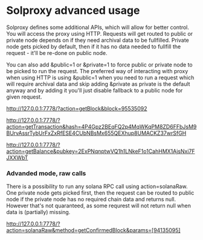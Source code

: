 # Solproxy advanced usage

Solproxy defines some additional APIs, which will allow for better control. You will access the proxy using HTTP. Requests will get routed to public or private node depends on if they need archival data to be fullfilled. Private node gets picked by default, then if it has no data needed to fullfill the request - it'll be re-done on public node. 

You can also add &public=1 or &private=1 to force public or private node to be picked to run the request. The preferred way of interacting with proxy when using HTTP is using &public=1 when you need to run a request which will require archival data and skip adding &private as private is the default anyway and by adding it you'll just disable fallback to a public node for given request.

http://127.0.0.1:7778/?action=getBlock&block=95535092

http://127.0.0.1:7778/?action=getTransaction&hash=4P4Gpz2BEqFQ2p4MqWKqPM8ZD6FFbJsM9BUrvAssrTybUrFxZxRfESE4CUbNBsMx655QEXhup8UMACKZ37wrSfGH

http://127.0.0.1:7778/?action=getBalance&pubkey=2ExPNqnptwVQ1h1LNkeF1o1CahHMX1AjsNxi7FJXXWbT

### Advanded mode, raw calls
There is a possibility to run any solana RPC call using action=solanaRaw. One private node gets picked first, then the request can be routed to public node if the private node has no required chain data and returns null. However that's not quaranteed, as some requrest will not return null when data is (partially) missing.

http://127.0.0.1:7778/?action=solanaRaw&method=getConfirmedBlock&params=[94135095]
